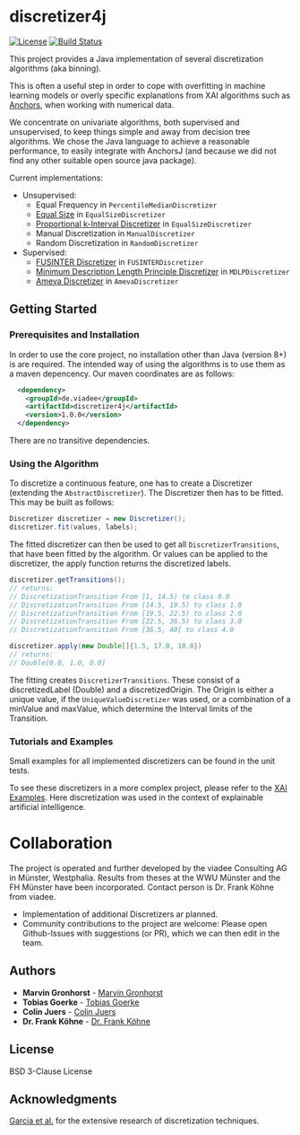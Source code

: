 # discretizer4j
[![License](https://img.shields.io/badge/License-BSD%203--Clause-blue.svg)](https://opensource.org/licenses/BSD-3-Clause)
[![Build Status](https://travis-ci.org/viadee/discretizer4j.svg?branch=master)](https://travis-ci.org/viadee/discretizer4j)

This project provides a Java implementation of several discretization algorithms (aka binning).

This is often a useful step in order to cope with overfitting in machine learning models or overly specific explanations from XAI algorithms such as [Anchors](https://github.com/viadee/javaAnchorExplainer), when working with numerical data.

We concentrate on univariate algorithms, both supervised and unsupervised, to keep things simple and away from decision tree algorithms.
We chose the Java language to achieve a reasonable performance, to easily integrate with AnchorsJ (and because we did not find any other  suitable open source java package).

Current implementations:
* Unsupervised: 
    * Equal Frequency in ``PercentileMedianDiscretizer``
    * [Equal Size](http://users.monash.edu/~webb/Files/YangWebb03b.pdf) in ``EqualSizeDiscretizer``
    * [Proportional k-Interval Discretizer](http://users.monash.edu/~webb/Files/YangWebb03b.pdf) in ``EqualSizeDiscretizer``
    * Manual Discretization in ``ManualDiscretizer``
    * Random Discretization in ``RandomDiscretizer``
* Supervised: 
    * [FUSINTER Discretizer](https://www.researchgate.net/publication/220354451_FUSINTER_A_Method_for_Discretization_of_Continuous_Attributes) in ``FUSINTERDiscretizer``
    * [Minimum Description Length Principle Discretizer](https://www.ijcai.org/Proceedings/93-2/Papers/022.pdf) in ``MDLPDiscretizer``
    * [Ameva Discretizer](https://sci2s.ugr.es/keel/pdf/algorithm/articulo/2009-Gonzalez-Abril-ESWA.pdf) in ``AmevaDiscretizer``
## Getting Started


### Prerequisites and Installation

In order to use the core project, no installation other than Java (version 8+) is are required. The intended way of using the algorithms is to use them as a maven depencency. Our maven coordinates are as follows:

```xml
  <dependency>
    <groupId>de.viadee</groupId>
    <artifactId>discretizer4j</artifactId>
    <version>1.0.0</version>    
  </dependency>
```
    
There are no transitive dependencies.

### Using the Algorithm

To discretize a continuous feature, one has to create a Discretizer (extending the ``AbstractDiscretizer``). The Discretizer then has to be fitted.
This may be built as follows: 

```Java
Discretizer discretizer = new Discretizer();
discretizer.fit(values, labels);
```
The fitted discretizer can then be used to get all ``DiscretizerTransitions``, that have been fitted by the algorithm. 
Or values can be applied to the discretizer, the apply function returns the discretized labels.

```Java
discretizer.getTransitions();
// returns:
// DiscretizationTransition From ]1, 14.5) to class 0.0
// DiscretizationTransition From [14.5, 19.5) to class 1.0
// DiscretizationTransition From [19.5, 22.5) to class 2.0
// DiscretizationTransition From [22.5, 36.5) to class 3.0
// DiscretizationTransition From [36.5, 40[ to class 4.0

discretizer.apply(new Double[]{1.5, 17.0, 10.0})
// returns:
// Double[0.0, 1.0, 0.0]
```

The fitting creates ``DiscretizerTransitions``. These consist of a discretizedLabel (Double) and a discretizedOrigin. 
The Origin is either a unique value, if the ``UniqueValueDiscretizer`` was used, or a combination of a minValue and maxValue, which determine the Interval limits of the Transition. 

### Tutorials and Examples

Small examples for all implemented discretizers can be found in the unit tests. 

To see these discretizers in a more complex project, please refer to the [XAI Examples](https://github.com/viadee/xai_examples). Here discretization was used in the context of explainable artificial intelligence. 

# Collaboration

The project is operated and further developed by the viadee Consulting AG in Münster, Westphalia. Results from theses at the WWU Münster and the FH Münster have been incorporated. Contact person is Dr. Frank Köhne from viadee.
* Implementation of additional Discretizers ar planned.
* Community contributions to the project are welcome: Please open Github-Issues with suggestions (or PR), which we can then edit in the team.

## Authors
* **Marvin Gronhorst** - [Marvin Gronhorst](https://github.com/MarvinGronhorst)
* **Tobias Goerke** - [Tobias Goerke](https://github.com/TobiasGoerke)
* **Colin Juers** - [Colin Juers](https://github.com/cjuers)
* **Dr. Frank Köhne** - [Dr. Frank Köhne](https://github.com/fkoehne)
 

## License

BSD 3-Clause License

## Acknowledgments

[Garcia et al.](https://sci2s.ugr.es/sites/default/files/files/ComplementaryMaterial/discretization/2013-Garcia-IEEETKDE.pdf) for the extensive research of discretization techniques. 
